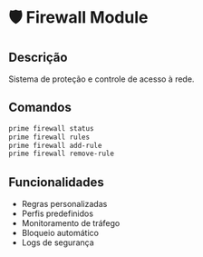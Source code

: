 # 🛡️ Firewall Module

## Descrição
Sistema de proteção e controle de acesso à rede.

## Comandos
```bash
prime firewall status
prime firewall rules
prime firewall add-rule
prime firewall remove-rule
```

## Funcionalidades
- Regras personalizadas
- Perfis predefinidos
- Monitoramento de tráfego
- Bloqueio automático
- Logs de segurança